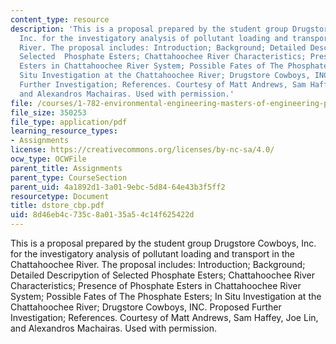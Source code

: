 ```yaml
---
content_type: resource
description: 'This is a proposal prepared by the student group Drugstore Cowboys,
  Inc. for the investigatory analysis of pollutant loading and transport in the Chattahoochee
  River. The proposal includes: Introduction; Background; Detailed Descripytion of
  Selected  Phosphate Esters; Chattahoochee River Characteristics; Presence of Phosphate
  Esters in Chattahoochee River System; Possible Fates of The Phosphate Esters; In
  Situ Investigation at the Chattahoochee River; Drugstore Cowboys, INC. Proposed
  Further Investigation; References. Courtesy of Matt Andrews, Sam Haffey, Joe Lin,
  and Alexandros Machairas. Used with permission.'
file: /courses/1-782-environmental-engineering-masters-of-engineering-project-fall-2003-spring-2004/8d46eb4c735c8a0135a54c14f625422d_dstore_cbp.pdf
file_size: 350253
file_type: application/pdf
learning_resource_types:
- Assignments
license: https://creativecommons.org/licenses/by-nc-sa/4.0/
ocw_type: OCWFile
parent_title: Assignments
parent_type: CourseSection
parent_uid: 4a1892d1-3a01-9ebc-5d84-64e43b3f5ff2
resourcetype: Document
title: dstore_cbp.pdf
uid: 8d46eb4c-735c-8a01-35a5-4c14f625422d
---
```

This is a proposal prepared by the student group Drugstore Cowboys, Inc. for the investigatory analysis of pollutant loading and transport in the Chattahoochee River. The proposal includes: Introduction; Background; Detailed Descripytion of Selected  Phosphate Esters; Chattahoochee River Characteristics; Presence of Phosphate Esters in Chattahoochee River System; Possible Fates of The Phosphate Esters; In Situ Investigation at the Chattahoochee River; Drugstore Cowboys, INC. Proposed Further Investigation; References. Courtesy of Matt Andrews, Sam Haffey, Joe Lin, and Alexandros Machairas. Used with permission.